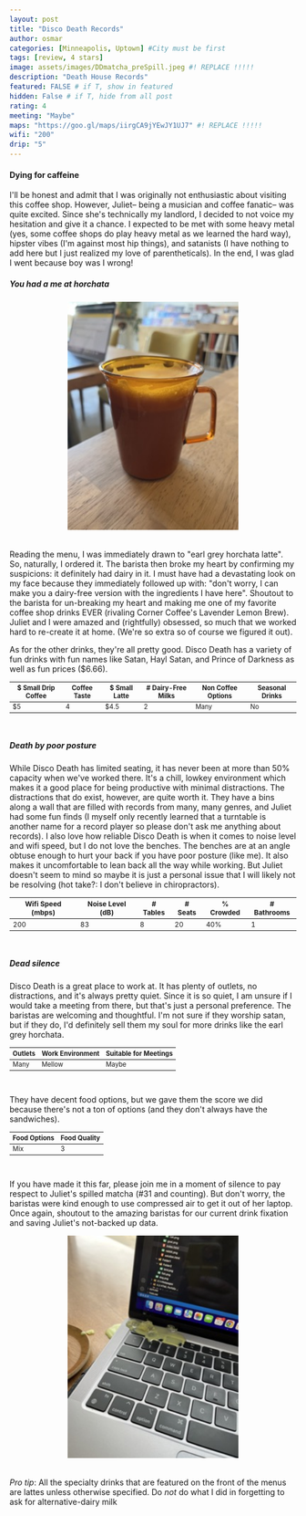 ```yaml
---
layout: post
title: "Disco Death Records"
author: osmar
categories: [Minneapolis, Uptown] #City must be first
tags: [review, 4 stars]
image: assets/images/DDmatcha_preSpill.jpeg #! REPLACE !!!!!
description: "Death House Records"
featured: FALSE # if T, show in featured
hidden: False # if T, hide from all post
rating: 4
meeting: "Maybe"
maps: "https://goo.gl/maps/iirgCA9jYEwJY1UJ7" #! REPLACE !!!!!
wifi: "200"
drip: "5"
---
```


<h4>Dying for caffeine</h4>

<p>I'll be honest and admit that I was originally not enthusiastic about visiting this coffee shop. However, Juliet– being a musician and coffee fanatic– was quite excited. Since she's technically my landlord, I decided to not voice my hesitation and give it a chance. I expected to be met with some heavy metal (yes, some coffee shops do play heavy metal as we learned the hard way), hipster vibes (I'm against most hip things), and satanists (I have nothing to add here but I just realized my love of parentheticals). In the end, I was glad I went because boy was I wrong!</p>

<h5>You had a me at horchata</h5>

<center>
<img
  src="/assets/images/DDearl_horch.jpeg"
  alt="The earl grey horchata drink described below"
  width="300"
  height="400"
  title="Disco Death's Earl Grey Horchata" />
</center>
<br>

<p>Reading the menu, I was immediately drawn to "earl grey horchata latte". So, naturally, I ordered it. The barista then broke my heart by confirming my suspicions: it definitely had dairy in it. I must have had a devastating look on my face because they immediately followed up with: "don't worry, I can make you a dairy-free version with the ingredients I have here". Shoutout to the barista for un-breaking my heart and making me one of my favorite coffee shop drinks EVER (rivaling Corner Coffee's Lavender Lemon Brew). Juliet and I were amazed and (rightfully) obsessed, so much that we worked hard to re-create it at home. (We're so extra so of course we figured it out).</p>

<p>As for the other drinks, they're all pretty good. Disco Death has a variety of fun drinks with fun names like Satan, Hayl Satan, and Prince of Darkness as well as fun prices ($6.66). </p>

<div class="table-responsive" style="font-size:80%">
  <table class="table">
    <thead>
    <tr>
      <th scope="col">$ Small Drip Coffee</th>
      <th scope="col">Coffee Taste</th>
      <th scope="col">$ Small Latte</th>
      <th scope="col"># Dairy-Free Milks</th>
      <th scope="col">Non Coffee Options</th>
      <th scope="col">Seasonal Drinks</th>
    </tr>
  </thead>
  <tbody>
    <tr>
      <td>$5</td>
      <td>4</td>
      <td>$4.5</td>
      <td>2</td>
      <td>Many</td>
      <td>No</td>
    </tr>
  </tbody>
  </table>
</div>
<br>

<h5>Death by poor posture</h5>

<p>While Disco Death has limited seating, it has never been at more than 50% capacity when we've worked there. It's a chill, lowkey environment which makes it a good place for being productive with minimal distractions. The distractions that do exist, however, are quite worth it. They have a bins along a wall that are filled with records from many, many genres, and Juliet had some fun finds (I myself only recently learned that a turntable is another name for a record player so please don't ask me anything about records). I also love how reliable Disco Death is when it comes to noise level and wifi speed, but I do not love the benches. The benches are at an angle obtuse enough to hurt your back if you have poor posture (like me). It also makes it uncomfortable to lean back all the way while working. But Juliet doesn't seem to mind so maybe it is just a personal issue that I will likely not be resolving (hot take?: I don't believe in chiropractors).</p>

<div class="table-responsive" style="font-size:85%">
  <table class="table">
    <thead>
    <tr>
      <th scope="col">Wifi Speed (mbps)</th>
      <th scope="col">Noise Level (dB)</th>
      <th scope="col"># Tables</th>
      <th scope="col"># Seats</th>
      <th scope="col">% Crowded</th>
      <th scope="col"># Bathrooms</th>
    </tr>
  </thead>
  <tbody>
    <tr>
      <td>200</td>
      <td>83</td>
      <td>8</td>
      <td>20</td>
      <td>40%</td>
      <td>1</td>
    </tr>
  </tbody>
  </table>
</div>
<br>

<h5>Dead silence</h5>

<p>Disco Death is a great place to work at. It has plenty of outlets, no distractions, and it's always pretty quiet. Since it is so quiet, I am unsure if I would take a meeting from there, but that's just a personal preference. The baristas are welcoming and thoughtful. I'm not sure if they worship satan, but if they do, I'd definitely sell them my soul for more drinks like the earl grey horchata. </p>

<div class="table-responsive" style="font-size:80%">
  <table class="table">
    <thead>
    <tr>
      <th scope="col">Outlets</th>
      <th scope="col">Work Environment</th>
      <th scope="col">Suitable for Meetings</th>
    </tr>
  </thead>
  <tbody>
    <tr>
      <td>Many</td>
      <td>Mellow</td>
      <td>Maybe</td>
    </tr>
  </tbody>
  </table>
</div>
<br>

<p>They have decent food options, but we gave them the score we did because there's not a ton of options (and they don't always have the sandwiches).</p>

<div class="table-responsive" style="font-size:80%">
  <table class="table">
    <thead>
    <tr>
      <th scope="col">Food Options</th>
      <th scope="col">Food Quality</th>
    </tr>
  </thead>
  <tbody>
    <tr>
      <td>Mix</td>
      <td>3</td>
    </tr>
  </tbody>
  </table>
</div>
<br>

<p>If you have made it this far, please join me in a moment of silence to pay respect to Juliet's spilled matcha (#31 and counting). But don't worry, the baristas were kind enough to use compressed air to get it out of her laptop. Once again, shoutout to the amazing baristas for our current drink fixation and saving Juliet's not-backed up data. </p>

<center>
<img
  src="/assets/images/DDmatcha_postSpill.jpeg"
  alt="Juliet's spilled matcha on the corner of her laptop"
  width="300"
  height="390"
  title="Spilled Matcha" />
</center>
<br>
<p> <i>Pro tip</i>: All the specialty drinks that are featured on the front of the menus are lattes unless otherwise specified. Do <i>not</i> do what I did in forgetting to ask for alternative-dairy milk</p>
